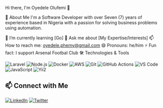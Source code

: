 Hi there, I'm Oyedele Olufemi 👋

🚀 About Me
I'm a Software Developer with over Seven (7) years of experience based in Nigeria with a passion for solving business problems using automation.

🌱 I’m currently learning [Go]
💬 Ask me about [My Expertise/Interests]
📫 How to reach me: oyedele.phemy@gmail.com
😄 Pronouns: he/him
⚡ Fun fact: I support Arsenal Footbal Club
🛠️ Technologies & Tools

![Laravel](https://img.shields.io/badge/-Laravel-black?style=flat-square&logo=laravel)
![Node.js](https://img.shields.io/badge/-Node.js-black?style=flat-square&logo=node.js)
![Docker](https://img.shields.io/badge/-Docker-black?style=flat-square&logo=docker)
![AWS](https://img.shields.io/badge/-AWS-black?style=flat-square&logo=amazon-aws)
![Git](https://img.shields.io/badge/-Git-black?style=flat-square&logo=git)
![GitHub Actions](https://img.shields.io/badge/-GitHub%20Actions-black?style=flat-square&logo=github-actions)
![VS Code](https://img.shields.io/badge/-VS%20Code-black?style=flat-square&logo=visual-studio-code)
![JavaScript](https://img.shields.io/badge/-JavaScript-black?style=flat-square&logo=javascript)
![Yii2](https://img.shields.io/badge/-Yii2-black?style=flat-square&logo=yii)


## 📫 Connect with Me

[![LinkedIn](https://img.shields.io/badge/-LinkedIn-black?style=flat-square&logo=linkedin)](https://www.linkedin.com/in/oyedele-olufemi/)
[![Twitter](https://img.shields.io/badge/-Twitter-black?style=flat-square&logo=twitter)](https://twitter.com/official_gbeng)
